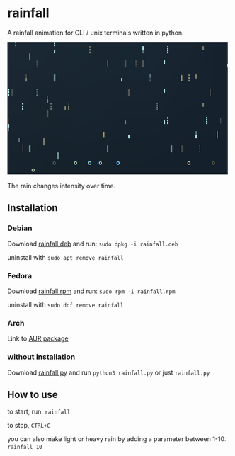 # rainfall

A rainfall animation for CLI / unix terminals written in python.

![](rainfall.gif?raw=true)

The rain changes intensity over time.


## Installation


### Debian

Download [rainfall.deb](rainfall.deb?raw=true) and run:
`sudo dpkg -i rainfall.deb`

uninstall with `sudo apt remove rainfall`


### Fedora

Download [rainfall.rpm](rainfall.rpm?raw=true) and run:
`sudo rpm -i rainfall.rpm`

uninstall with `sudo dnf remove rainfall`


### Arch

Link to [AUR package](https://aur.archlinux.org/packages/rainfall)


### without installation

Download [rainfall.py](source/rainfall.py?raw=true) and run
`python3 rainfall.py` or just `rainfall.py`


## How to use

to start, run:
`rainfall`

to stop, `CTRL+C`


you can also make light or heavy rain by adding a parameter between 1-10:
`rainfall 10`

